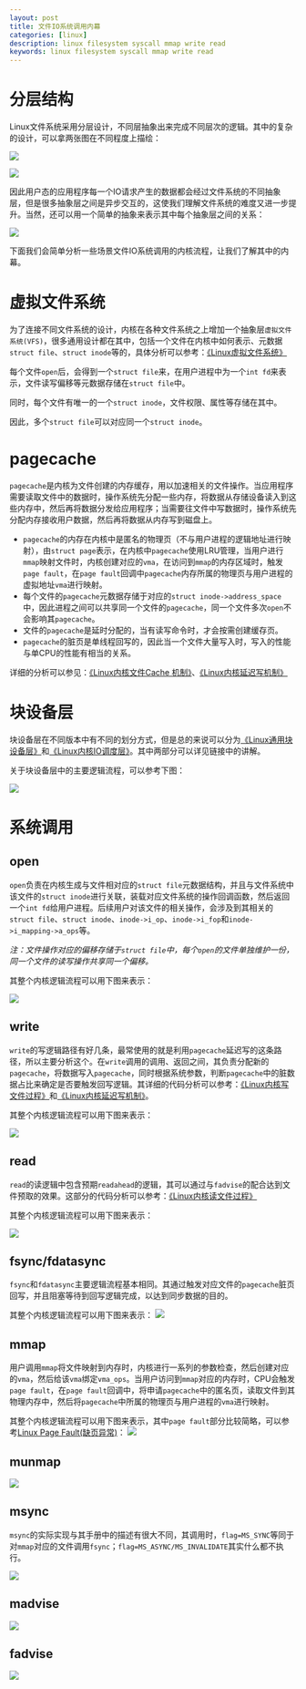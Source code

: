 ```yaml
---
layout: post
title: 文件IO系统调用内幕
categories: [linux]
description: linux filesystem syscall mmap write read
keywords: linux filesystem syscall mmap write read
---
```


# 分层结构

Linux文件系统采用分层设计，不同层抽象出来完成不同层次的逻辑。其中的复杂的设计，可以拿两张图在不同程度上描绘：

![](/images/posts/filesystem/Linux-storage-stack-diagram_v4.10.png)

![](/images/posts/filesystem/Linux.IO.stack_v1.0.png)

因此用户态的应用程序每一个IO请求产生的数据都会经过文件系统的不同抽象层，但是很多抽象层之间是异步交互的，这使我们理解文件系统的难度又进一步提升。当然，还可以用一个简单的抽象来表示其中每个抽象层之间的关系：

![](/images/posts/filesystem/io_path_simple.png)

下面我们会简单分析一些场景文件IO系统调用的内核流程，让我们了解其中的内幕。

# 虚拟文件系统

为了连接不同文件系统的设计，内核在各种文件系统之上增加一个抽象层`虚拟文件系统(VFS)`，很多通用设计都在其中，包括一个文件在内核中如何表示、元数据`struct file`、`struct inode`等的，具体分析可以参考：[《Linux虚拟文件系统》](/images/posts/filesystem/Linux.Virtual.Filesystem.pdf)

每个文件`open`后，会得到一个`struct file`来，在用户进程中为一个`int fd`来表示，文件读写偏移等元数据存储在`struct file`中。

同时，每个文件有唯一的一个`struct inode`，文件权限、属性等存储在其中。

因此，多个`struct file`可以对应同一个`struct inode`。

# pagecache

`pagecache`是内核为文件创建的内存缓存，用以加速相关的文件操作。当应用程序需要读取文件中的数据时，操作系统先分配一些内存，将数据从存储设备读入到这些内存中，然后再将数据分发给应用程序；当需要往文件中写数据时，操作系统先分配内存接收用户数据，然后再将数据从内存写到磁盘上。

* `pagecache`的内存在内核中是匿名的物理页（不与用户进程的逻辑地址进行映射），由`struct page`表示，在内核中`pagecache`使用LRU管理，当用户进行`mmap`映射文件时，内核创建对应的`vma`，在访问到`mmap`的内存区域时，触发`page fault`，在`page fault`回调中`pagecache`内存所属的物理页与用户进程的虚拟地址`vma`进行映射。
* 每个文件的`pagecache`元数据存储于对应的`struct inode->address_space`中，因此进程之间可以共享同一个文件的`pagecache`，同一个文件多次`open`不会影响其`pagecache`。
* 文件的`pagecache`是延时分配的，当有读写命令时，才会按需创建缓存页。
* `pagecache`的脏页是单线程回写的，因此当一个文件大量写入时，写入的性能与单CPU的性能有相当的关系。

详细的分析可以参见：[《Linux内核文件Cache 机制》](/images/posts/filesystem/Linux.Kernel.Cache.pdf)、[《Linux内核延迟写机制》](/images/posts/filesystem/Linux.Kernel.Delay.Write.pdf)

# 块设备层

块设备层在不同版本中有不同的划分方式，但是总的来说可以分为[《Linux通用块设备层》](/images/posts/filesystem/Linux.Generic.Block.Layer.pdf)和[《Linux内核IO调度层》](/images/posts/filesystem/Linux.Kernel.IO.Scheduler.pdf)。其中两部分可以详见链接中的讲解。

关于块设备层中的主要逻辑流程，可以参考下图：

![](/images/posts/filesystem/LinuxBlockIO.png)

# 系统调用

## open

`open`负责在内核生成与文件相对应的`struct file`元数据结构，并且与文件系统中该文件的`struct inode`进行关联，装载对应文件系统的操作回调函数，然后返回一个`int fd`给用户进程。后续用户对该文件的相关操作，会涉及到其相关的`struct file`、`struct inode`、`inode->i_op`、`inode->i_fop`和`inode->i_mapping->a_ops`等。

_注：文件操作对应的偏移存储于`struct file`中，每个`open`的文件单独维护一份，同一个文件的读写操作共享同一个偏移。_

其整个内核逻辑流程可以用下图来表示：

![](/images/posts/filesystem/syscall_open.png)

## write

`write`的写逻辑路径有好几条，最常使用的就是利用`pagecache`延迟写的这条路径，所以主要分析这个。在`write`调用的调用、返回之间，其负责分配新的`pagecache`，将数据写入`pagecache`，同时根据系统参数，判断`pagecache`中的脏数据占比来确定是否要触发回写逻辑。其详细的代码分析可以参考：[《Linux内核写文件过程》](/images/posts/filesystem/Linux.Kernel.Write.Procedure.pdf)和[《Linux内核延迟写机制》](/images/posts/filesystem/Linux.Kernel.Delay.Write.pdf)。

其整个内核逻辑流程可以用下图来表示：

![](/images/posts/filesystem/syscall_write.png)

## read

`read`的读逻辑中包含预期`readahead`的逻辑，其可以通过与`fadvise`的配合达到文件预取的效果。这部分的代码分析可以参考：[《Linux内核读文件过程》](/images/posts/filesystem/Linux.Kernel.Read.Procedure.pdf)

其整个内核逻辑流程可以用下图来表示：

![](/images/posts/filesystem/syscall_read.png)

## fsync/fdatasync

`fsync`和`fdatasync`主要逻辑流程基本相同。其通过触发对应文件的`pagecache`脏页回写，并且阻塞等待到回写逻辑完成，以达到同步数据的目的。

其整个内核逻辑流程可以用下图来表示：
![](/images/posts/filesystem/syscall_fsync.png)

## mmap

用户调用`mmap`将文件映射到内存时，内核进行一系列的参数检查，然后创建对应的`vma`，然后给该`vma`绑定`vma_ops`。当用户访问到`mmap`对应的内存时，CPU会触发`page fault`，在`page fault`回调中，将申请`pagecache`中的匿名页，读取文件到其物理内存中，然后将`pagecache`中所属的物理页与用户进程的`vma`进行映射。

其整个内核逻辑流程可以用下图来表示，其中`page fault`部分比较简略，可以参考[Linux Page Fault(缺页异常)](/2019/03/07/linux-page-fault/)：
![](/images/posts/filesystem/syscall_mmap.png)

## munmap

![](/images/posts/filesystem/syscall_munmap.png)

## msync

`msync`的实际实现与其手册中的描述有很大不同，其调用时，`flag=MS_SYNC`等同于对`mmap`对应的文件调用`fsync`；`flag=MS_ASYNC/MS_INVALIDATE`其实什么都不执行。

![](/images/posts/filesystem/syscall_msync.png)

## madvise

![](/images/posts/filesystem/syscall_madvise.png)

## fadvise

![](/images/posts/filesystem/syscall_fadvise.png)